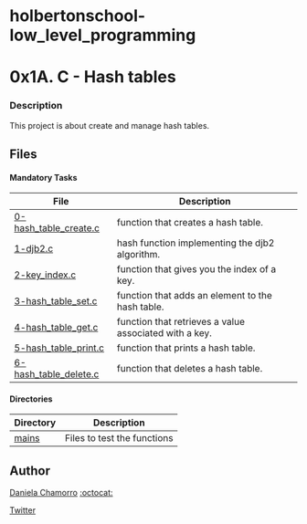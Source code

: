 # holbertonschool-low_level_programming

# 0x1A. C - Hash tables
### Description
This project is about create and manage hash tables.

## Files
#### Mandatory Tasks

| File | Description |
| ------ | ------ |
| [0-hash_table_create.c](0-hash_table_create.c) | function that creates a hash table.  |
| [1-djb2.c](1-djb2.c) | hash function implementing the djb2 algorithm. |
| [2-key_index.c ](2-key_index.c) | function that gives you the index of a key. |
| [3-hash_table_set.c](3-hash_table_set.c) | function that adds an element to the hash table.  |
| [4-hash_table_get.c](4-hash_table_get.c) | function that retrieves a value associated with a key. |
| [5-hash_table_print.c ](5-hash_table_print.c ) | function that prints a hash table. |
| [6-hash_table_delete.c ](6-hash_table_delete.c ) | function that deletes a hash table. |

#### Directories
| Directory | Description |
| ------ | ------ |
| [mains](mains) | Files to test the functions |

## Author

[Daniela Chamorro](https://www.linkedin.com/in/daniela-alexandra-chamorro-guerrero-666805a1/) [:octocat:](https://github.com/dalexach)

[Twitter](https://twitter.com/dalexach)
